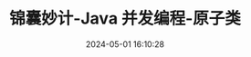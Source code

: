 ---
title: 锦囊妙计-Java 并发编程-原子类
date: 2024-05-01 16:10:28
tags: 
  - Java 
categories: 
  - Interview
password: zzy   
message: 会员文档
---